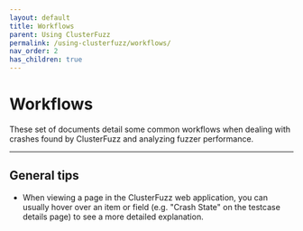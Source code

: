 ```yaml
---
layout: default
title: Workflows
parent: Using ClusterFuzz
permalink: /using-clusterfuzz/workflows/
nav_order: 2
has_children: true
---
```


# Workflows

These set of documents detail some common workflows when dealing with crashes
found by ClusterFuzz and analyzing fuzzer performance.

---

## General tips

* When viewing a page in the ClusterFuzz web application, you can usually hover
  over an item or field (e.g. "Crash State" on the testcase details page) to see
  a more detailed explanation.
